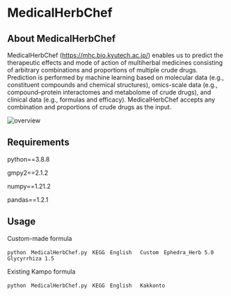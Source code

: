 # MedicalHerbChef


## About MedicalHerbChef
MedicalHerbChef (https://mhc.bio.kyutech.ac.jp/) enables us to predict the therapeutic effects and mode of action of multiherbal medicines consisting of arbitrary combinations and proportions of multiple crude drugs. Prediction is performed by machine learning based on molecular data (e.g., constituent compounds and chemical structures), omics-scale data (e.g., compound–protein interactomes and metabolome of crude drugs), and clinical data (e.g., formulas and efficacy). MedicalHerbChef accepts any combination and proportions of crude drugs as the input.

![overview](https://github.com/ShimadaYuuki/MedicalHerbChef/assets/100404818/4e5e65d3-04f9-41cb-bbfa-cd3bbb929043)

## Requirements

python==3.8.8

gmpy2==2.1.2

numpy==1.21.2

pandas==1.2.1


## Usage

Custom-made formula

```
python　MedicalHerbChef.py　KEGG　English　 Custom　Ephedra_Herb 5.0 Glycyrrhiza 1.5
```

Existing Kampo formula

```
python　MedicalHerbChef.py　KEGG　English　 Kakkonto
```
